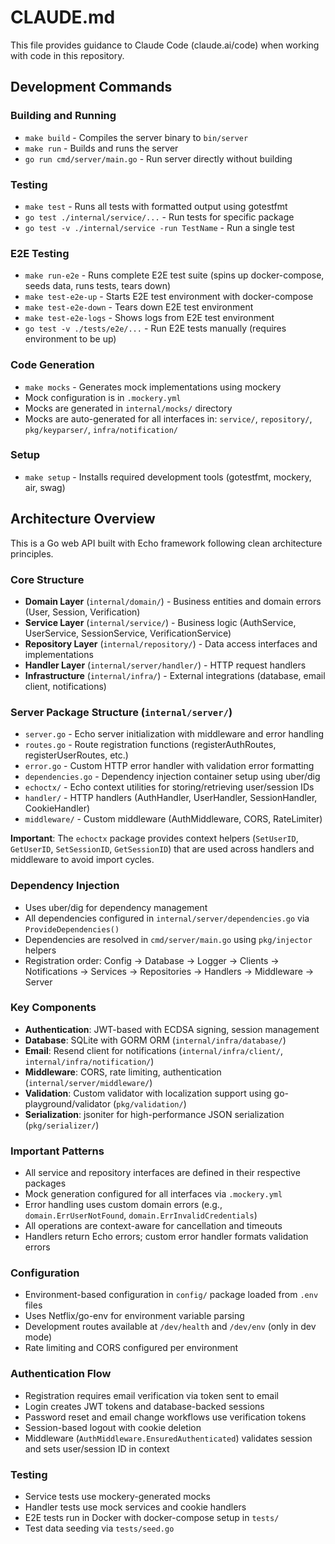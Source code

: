 # CLAUDE.md

This file provides guidance to Claude Code (claude.ai/code) when working with code in this repository.

## Development Commands

### Building and Running
- `make build` - Compiles the server binary to `bin/server`
- `make run` - Builds and runs the server
- `go run cmd/server/main.go` - Run server directly without building

### Testing
- `make test` - Runs all tests with formatted output using gotestfmt
- `go test ./internal/service/...` - Run tests for specific package
- `go test -v ./internal/service -run TestName` - Run a single test

### E2E Testing
- `make run-e2e` - Runs complete E2E test suite (spins up docker-compose, seeds data, runs tests, tears down)
- `make test-e2e-up` - Starts E2E test environment with docker-compose
- `make test-e2e-down` - Tears down E2E test environment
- `make test-e2e-logs` - Shows logs from E2E test environment
- `go test -v ./tests/e2e/...` - Run E2E tests manually (requires environment to be up)

### Code Generation
- `make mocks` - Generates mock implementations using mockery
- Mock configuration is in `.mockery.yml`
- Mocks are generated in `internal/mocks/` directory
- Mocks are auto-generated for all interfaces in: `service/`, `repository/`, `pkg/keyparser/`, `infra/notification/`

### Setup
- `make setup` - Installs required development tools (gotestfmt, mockery, air, swag)

## Architecture Overview

This is a Go web API built with Echo framework following clean architecture principles.

### Core Structure
- **Domain Layer** (`internal/domain/`) - Business entities and domain errors (User, Session, Verification)
- **Service Layer** (`internal/service/`) - Business logic (AuthService, UserService, SessionService, VerificationService)
- **Repository Layer** (`internal/repository/`) - Data access interfaces and implementations
- **Handler Layer** (`internal/server/handler/`) - HTTP request handlers
- **Infrastructure** (`internal/infra/`) - External integrations (database, email client, notifications)

### Server Package Structure (`internal/server/`)
- `server.go` - Echo server initialization with middleware and error handling
- `routes.go` - Route registration functions (registerAuthRoutes, registerUserRoutes, etc.)
- `error.go` - Custom HTTP error handler with validation error formatting
- `dependencies.go` - Dependency injection container setup using uber/dig
- `echoctx/` - Echo context utilities for storing/retrieving user/session IDs
- `handler/` - HTTP handlers (AuthHandler, UserHandler, SessionHandler, CookieHandler)
- `middleware/` - Custom middleware (AuthMiddleware, CORS, RateLimiter)

**Important**: The `echoctx` package provides context helpers (`SetUserID`, `GetUserID`, `SetSessionID`, `GetSessionID`) that are used across handlers and middleware to avoid import cycles.

### Dependency Injection
- Uses uber/dig for dependency management
- All dependencies configured in `internal/server/dependencies.go` via `ProvideDependencies()`
- Dependencies are resolved in `cmd/server/main.go` using `pkg/injector` helpers
- Registration order: Config → Database → Logger → Clients → Notifications → Services → Repositories → Handlers → Middleware → Server

### Key Components
- **Authentication**: JWT-based with ECDSA signing, session management
- **Database**: SQLite with GORM ORM (`internal/infra/database/`)
- **Email**: Resend client for notifications (`internal/infra/client/`, `internal/infra/notification/`)
- **Middleware**: CORS, rate limiting, authentication (`internal/server/middleware/`)
- **Validation**: Custom validator with localization support using go-playground/validator (`pkg/validation/`)
- **Serialization**: jsoniter for high-performance JSON serialization (`pkg/serializer/`)

### Important Patterns
- All service and repository interfaces are defined in their respective packages
- Mock generation configured for all interfaces via `.mockery.yml`
- Error handling uses custom domain errors (e.g., `domain.ErrUserNotFound`, `domain.ErrInvalidCredentials`)
- All operations are context-aware for cancellation and timeouts
- Handlers return Echo errors; custom error handler formats validation errors

### Configuration
- Environment-based configuration in `config/` package loaded from `.env` files
- Uses Netflix/go-env for environment variable parsing
- Development routes available at `/dev/health` and `/dev/env` (only in dev mode)
- Rate limiting and CORS configured per environment

### Authentication Flow
- Registration requires email verification via token sent to email
- Login creates JWT tokens and database-backed sessions
- Password reset and email change workflows use verification tokens
- Session-based logout with cookie deletion
- Middleware (`AuthMiddleware.EnsuredAuthenticated`) validates session and sets user/session ID in context

### Testing
- Service tests use mockery-generated mocks
- Handler tests use mock services and cookie handlers
- E2E tests run in Docker with docker-compose setup in `tests/`
- Test data seeding via `tests/seed.go`
